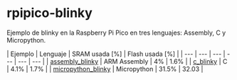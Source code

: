 # rpipico-blinky
Ejemplo de blinky en la Raspberry Pi Pico en tres lenguajes: Assembly, C y Micropython.

| Ejemplo | Lenguaje | SRAM usada [%] | Flash usada [%] |
| --- | --- | --- | --- | --- | --- |
| [assembly_blinky](assembly_blinky/) | ARM Assembly | 4% | 1.6% |
| [c_blinky](c_blinky/) | C | 4.1% | 1.7% |
| [micropython_blinky](micropython_blinky/) | Micropython | 31.5% | 32.03 | 
